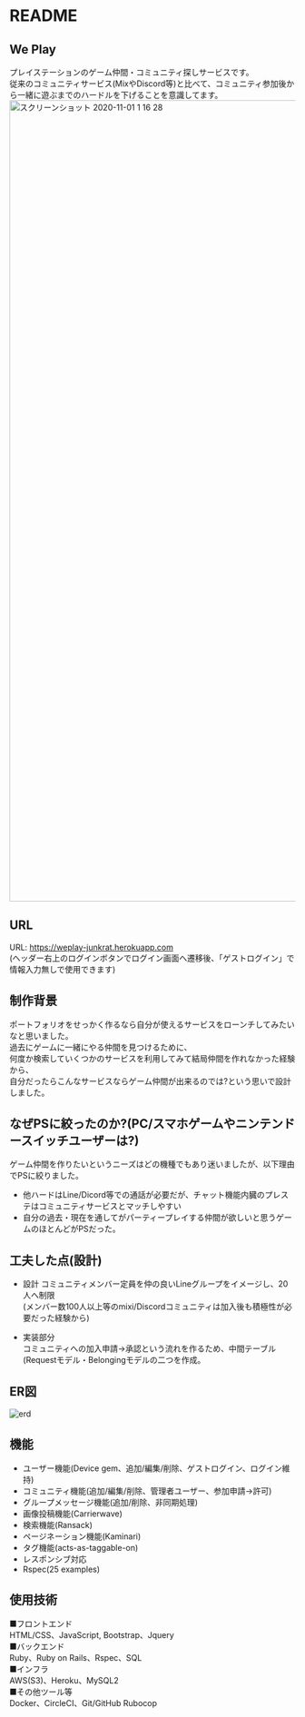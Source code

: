 

# README

## We Play
プレイステーションのゲーム仲間・コミュニティ探しサービスです。<br>
従来のコミュニティサービス(MixやDiscord等)と比べて、コミュニティ参加後から一緒に遊ぶまでのハードルを下げることを意識してます。<br>
<img width="1412" alt="スクリーンショット 2020-11-01 1 16 28" src="https://user-images.githubusercontent.com/61936417/97784230-62414100-1be0-11eb-85ea-697ee18d474c.png">

## URL
URL: https://weplay-junkrat.herokuapp.com<br>
(ヘッダー右上のログインボタンでログイン画面へ遷移後、「ゲストログイン」で情報入力無しで使用できます)

## 制作背景
ポートフォリオをせっかく作るなら自分が使えるサービスをローンチしてみたいなと思いました。<br>
過去にゲームに一緒にやる仲間を見つけるために、<br>
何度か検索していくつかのサービスを利用してみて結局仲間を作れなかった経験から、<br>
自分だったらこんなサービスならゲーム仲間が出来るのでは?という思いで設計しました。

## なぜPSに絞ったのか?(PC/スマホゲームやニンテンドースイッチユーザーは?)
ゲーム仲間を作りたいというニーズはどの機種でもあり迷いましたが、以下理由でPSに絞りました。<br> 
- 他ハードはLine/Dicord等での通話が必要だが、チャット機能内臓のプレステはコミュニティサービスとマッチしやすい<br>
- 自分の過去・現在を通してがパーティープレイする仲間が欲しいと思うゲームのほとんどがPSだった。

## 工夫した点(設計)
- 設計
コミュニティメンバー定員を仲の良いLineグループをイメージし、20人へ制限<br>
(メンバー数100人以上等のmixi/Discordコミュニティは加入後も積極性が必要だった経験から)

- 実装部分<br>
コミュニティへの加入申請→承認という流れを作るため、中間テーブル(Requestモデル・Belongingモデルの二つを作成。

## ER図
![erd](https://user-images.githubusercontent.com/61936417/97785292-86545080-1be7-11eb-8034-f72c59eef529.png)

## 機能
* ユーザー機能(Device gem、追加/編集/削除、ゲストログイン、ログイン維持)
* コミュニティ機能(追加/編集/削除、管理者ユーザー、参加申請→許可)
* グループメッセージ機能(追加/削除、非同期処理)
* 画像投稿機能(Carrierwave)
* 検索機能(Ransack)
* ページネーション機能(Kaminari)
* タグ機能(acts-as-taggable-on)
* レスポンシブ対応
* Rspec(25 examples)

## 使用技術
■フロントエンド<br>
HTML/CSS、JavaScript, Bootstrap、Jquery<br>
■バックエンド<br>
Ruby、Ruby on Rails、Rspec、SQL<br>
■インフラ<br>
AWS(S3)、Heroku、MySQL2<br>
■その他ツール等<br>
Docker、CircleCI、Git/GitHub Rubocop